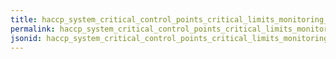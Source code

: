 ```yaml
---
title: haccp_system_critical_control_points_critical_limits_monitoring_procedures_established_and_monitored
permalink: haccp_system_critical_control_points_critical_limits_monitoring_procedures_established_and_monitored.html
jsonid: haccp_system_critical_control_points_critical_limits_monitoring_procedures_established_and_monitored
---
```

